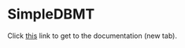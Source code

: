 # SimpleDBMT

Click <a href="https://SebastianDanielFrenz.github.io/Mc2Web">this</a> link to get to the documentation (new tab).
